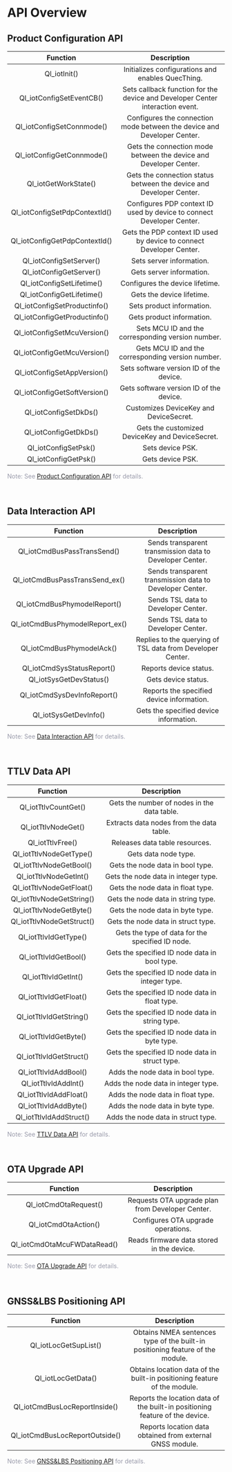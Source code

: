 # API Overview

## **Product Configuration API**

|           Function            |                         Description                          |
| :---------------------------: | :----------------------------------------------------------: |
|         Ql_iotInit()          |      Initializes configurations and enables QuecThing.       |
|   Ql_iotConfigSetEventCB()    | Sets callback function for the device and Developer Center interaction event. |
|   Ql_iotConfigSetConnmode()   |  Configures the connection mode between the device and Developer Center.  |
|   Ql_iotConfigGetConnmode()   |     Gets the connection mode between the device and Developer Center.     |
|     Ql_iotGetWorkState()      |    Gets the connection status between the device and Developer Center.    |
| Ql_iotConfigSetPdpContextId() |   Configures PDP context ID used by device to connect Developer Center.   |
| Ql_iotConfigGetPdpContextId() |    Gets the PDP context ID used by device to connect Developer Center.    |
|    Ql_iotConfigSetServer()    |                   Sets server information.                   |
|    Ql_iotConfigGetServer()    |                   Gets server information.                   |
|   Ql_iotConfigSetLifetime()   |               Configures the device lifetime.                |
|   Ql_iotConfigGetLifetime()   |                  Gets the device lifetime.                   |
| Ql_iotConfigSetProductinfo()  |                  Sets product information.                   |
| Ql_iotConfigGetProductinfo()  |                  Gets product information.                   |
|  Ql_iotConfigSetMcuVersion()  |      Sets MCU ID and the corresponding version number.       |
|  Ql_iotConfigGetMcuVersion()  |      Gets MCU ID and the corresponding version number.       |
|  Ql_iotConfigSetAppVersion()  |           Sets software version ID of the device.            |
| Ql_iotConfigGetSoftVersion()  |           Gets software version ID of the device.            |
|     Ql_iotConfigSetDkDs()     |            Customizes DeviceKey and DeviceSecret.            |
|     Ql_iotConfigGetDkDs()     |       Gets the customized DeviceKey and DeviceSecret.        |
|     Ql_iotConfigSetPsk()      |                       Sets device PSK.                       |
|     Ql_iotConfigGetPsk()      |                       Gets device PSK.                       |

<font color=#999AAA >Note: See [Product Configuration API](/en/deviceDevelop/nb/QuecOpen/api/nb-quecopen-api-02.md) for details.</font>

<br>


## **Data Interaction API**

|            Function             |                  Description                  |
| :-----------------------------: | :-------------------------------------------: |
|   Ql_iotCmdBusPassTransSend()   |  Sends transparent transmission data to Developer Center.  |
| Ql_iotCmdBusPassTransSend_ex()  |  Sends transparent transmission data to Developer Center.  |
|  Ql_iotCmdBusPhymodelReport()   |            Sends TSL data to Developer Center.             |
| Ql_iotCmdBusPhymodelReport_ex() |            Sends TSL data to Developer Center.             |
|    Ql_iotCmdBusPhymodelAck()    | Replies to the querying of TSL data from Developer Center. |
|   Ql_iotCmdSysStatusReport()    |            Reports device status.             |
|     Ql_iotSysGetDevStatus()     |              Gets device status.              |
|   Ql_iotCmdSysDevInfoReport()   |   Reports the specified device information.   |
|      Ql_iotSysGetDevInfo()      |    Gets the specified device information.     |

<font color=#999AAA >Note: See [Data Interaction API](/en/deviceDevelop/nb/QuecOpen/api/nb-quecopen-api-03.md) for details.</font>

<br>


## **TTLV Data API**

|         Function          |                   Description                    |
| :-----------------------: | :----------------------------------------------: |
|   Ql_iotTtlvCountGet()    |   Gets the number of nodes in the data table.    |
|    Ql_iotTtlvNodeGet()    |     Extracts data nodes from the data table.     |
|     Ql_iotTtlvFree()      |          Releases data table resources.          |
|  Ql_iotTtlvNodeGetType()  |               Gets data node type.               |
|  Ql_iotTtlvNodeGetBool()  |         Gets the node data in bool type.         |
|  Ql_iotTtlvNodeGetInt()   |       Gets the node data in integer type.        |
| Ql_iotTtlvNodeGetFloat()  |        Gets the node data in float type.         |
| Ql_iotTtlvNodeGetString() |        Gets the node data in string type.        |
|  Ql_iotTtlvNodeGetByte()  |         Gets the node data in byte type.         |
| Ql_iotTtlvNodeGetStruct() |        Gets the node data in struct type.        |
|   Ql_iotTtlvIdGetType()   | Gets the type of data for the specified ID node. |
|   Ql_iotTtlvIdGetBool()   |  Gets the specified ID node data in bool type.   |
|   Ql_iotTtlvIdGetInt()    | Gets the specified ID node data in integer type. |
|  Ql_iotTtlvIdGetFloat()   |  Gets the specified ID node data in float type.  |
|  Ql_iotTtlvIdGetString()  | Gets the specified ID node data in string type.  |
|   Ql_iotTtlvIdGetByte()   |  Gets the specified ID node data in byte type.   |
|  Ql_iotTtlvIdGetStruct()  | Gets the specified ID node data in struct type.  |
|   Ql_iotTtlvIdAddBool()   |         Adds the node data in bool type.         |
|   Ql_iotTtlvIdAddInt()    |       Adds the node data in integer type.        |
|  Ql_iotTtlvIdAddFloat()   |        Adds the node data in float type.         |
|   Ql_iotTtlvIdAddByte()   |         Adds the node data in byte type.         |
|  Ql_iotTtlvIdAddStruct()  |        Adds the node data in struct type.        |

<font color=#999AAA >Note: See [TTLV Data API](/en/deviceDevelop/nb/QuecOpen/api/nb-quecopen-api-04.md) for details.</font>

<br>


## **OTA Upgrade API**

|          Function           |                Description                |
| :-------------------------: | :---------------------------------------: |
|    Ql_iotCmdOtaRequest()    |    Requests OTA upgrade plan from Developer Center.    |
|    Ql_iotCmdOtaAction()     |    Configures OTA upgrade operations.     |
| Ql_iotCmdOtaMcuFWDataRead() | Reads firmware data stored in the device. |

<font color=#999AAA >Note: See [OTA Upgrade API](/en/deviceDevelop/nb/QuecOpen/api/nb-quecopen-api-05.md) for details.</font>

<br>

## **GNSS&LBS Positioning API**

|            Function            |                         Description                          |
| :----------------------------: | :----------------------------------------------------------: |
|     Ql_iotLocGetSupList()      | Obtains NMEA sentences type of the built-in positioning feature of the module. |
|       Ql_iotLocGetData()       | Obtains location data of the built-in positioning feature of the module. |
| Ql_iotCmdBusLocReportInside()  | Reports the location data of the built-in positioning feature of the device. |
| Ql_iotCmdBusLocReportOutside() |  Reports location data obtained from external GNSS module.   |

<font color=#999AAA >Note: See [GNSS&LBS Positioning API](/en/deviceDevelop/nb/QuecOpen/api/nb-quecopen-api-07.md) for details.</font>

<br>